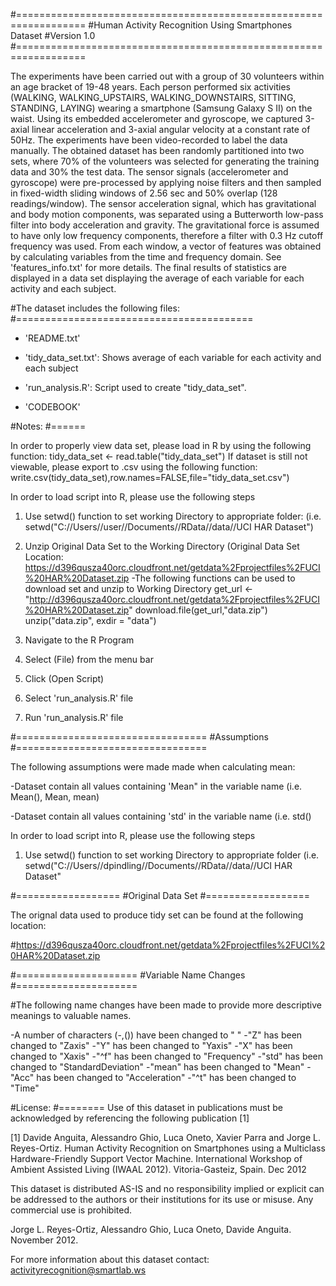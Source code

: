 
#==================================================================
#Human Activity Recognition Using Smartphones Dataset
#Version 1.0
#==================================================================

The experiments have been carried out with a group of 30 volunteers within an age bracket of 19-48 years. 
Each person performed six activities (WALKING, WALKING_UPSTAIRS, WALKING_DOWNSTAIRS, SITTING, STANDING, LAYING) wearing a smartphone (Samsung Galaxy S II) on the waist. 
Using its embedded accelerometer and gyroscope, we captured 3-axial linear acceleration and 3-axial angular velocity at a constant rate of 50Hz. 
The experiments have been video-recorded to label the data manually. 
The obtained dataset has been randomly partitioned into two sets, where 70% of the volunteers was selected for generating the training data and 30% the test data. 
The sensor signals (accelerometer and gyroscope) were pre-processed by applying noise filters and then sampled in fixed-width sliding windows of 2.56 sec and 50% overlap (128 readings/window). 
The sensor acceleration signal, which has gravitational and body motion components, was separated using a Butterworth low-pass filter into body acceleration and gravity. 
The gravitational force is assumed to have only low frequency components, therefore a filter with 0.3 Hz cutoff frequency was used. 
From each window, a vector of features was obtained by calculating variables from the time and frequency domain. See 'features_info.txt' for more details.
The final results of statistics are displayed in a data set displaying the average of each variable for each activity and each subject. 


#The dataset includes the following files:
#=========================================

- 'README.txt'

- 'tidy_data_set.txt': Shows average of each variable for each activity and each subject

- 'run_analysis.R': Script used to create "tidy_data_set".

- 'CODEBOOK'


#Notes: 
#======

In order to properly view data set, please load in R by using the following function:
tidy_data_set <- read.table("tidy_data_set")
If dataset is still not viewable, please export to .csv using the following function:
write.csv(tidy_data_set),row.names=FALSE,file="tidy_data_set.csv")

In order to load script into R, please use the following steps

1) Use setwd() function to set working Directory to appropriate folder:
(i.e. setwd("C://Users//user//Documents//RData//data//UCI HAR Dataset")

2) Unzip Original Data Set to the Working Directory
(Original Data Set Location: https://d396qusza40orc.cloudfront.net/getdata%2Fprojectfiles%2FUCI%20HAR%20Dataset.zip
-The following functions can be used to download set and unzip to Working Directory
get_url <- "http://d396qusza40orc.cloudfront.net/getdata%2Fprojectfiles%2FUCI%20HAR%20Dataset.zip"
download.file(get_url,"data.zip")
unzip("data.zip", exdir = "data")

3) Navigate to the R Program

4) Select (File) from the menu bar

5) Click (Open Script)

6) Select 'run_analysis.R' file

7) Run 'run_analysis.R' file


#=================================
#Assumptions
#=================================

The following assumptions were made made when calculating mean:

-Dataset contain all values containing 'Mean" in the variable name
(i.e. Mean(), Mean, mean)

-Dataset contain all values containing 'std' in the variable name
(i.e. std()

In order to load script into R, please use the following steps
1) Use setwd() function to set working Directory to appropriate folder
(i.e. setwd("C://Users//dpindling//Documents//RData//data//UCI HAR Dataset"

#==================
#Original Data Set
#==================

The orignal data used to produce tidy set can be found at the following location:

#https://d396qusza40orc.cloudfront.net/getdata%2Fprojectfiles%2FUCI%20HAR%20Dataset.zip

#=====================
#Variable Name Changes
#=====================

#The following name changes have been made to provide more descriptive meanings to valuable names.

-A number of characters (-,()) have been changed to " "
-"Z" has been changed to "Zaxis"
-"Y" has been changed to "Yaxis"
-"X" has been changed to "Xaxis"
-"^f" has been changed to "Frequency"
-"std" has been changed to "StandardDeviation"
-"mean" has been changed to "Mean"
-"Acc" has been changed to "Acceleration"
-"^t" has been changed to "Time" 

#License:
#========
Use of this dataset in publications must be acknowledged by referencing the following publication [1] 

[1] Davide Anguita, Alessandro Ghio, Luca Oneto, Xavier Parra and Jorge L. Reyes-Ortiz. Human Activity Recognition on Smartphones using a Multiclass Hardware-Friendly Support Vector Machine. International Workshop of Ambient Assisted Living (IWAAL 2012). Vitoria-Gasteiz, Spain. Dec 2012

This dataset is distributed AS-IS and no responsibility implied or explicit can be addressed to the authors or their institutions for its use or misuse. Any commercial use is prohibited.

Jorge L. Reyes-Ortiz, Alessandro Ghio, Luca Oneto, Davide Anguita. November 2012.

For more information about this dataset contact: activityrecognition@smartlab.ws